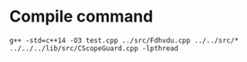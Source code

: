 # Compile command
	g++ -std=c++14 -O3 test.cpp ../src/Fdhvdu.cpp ../../src/* ../../../lib/src/CScopeGuard.cpp -lpthread
